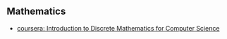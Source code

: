 ## Mathematics

* [coursera: Introduction to Discrete Mathematics for Computer Science](https://www.coursera.org/specializations/discrete-mathematics)